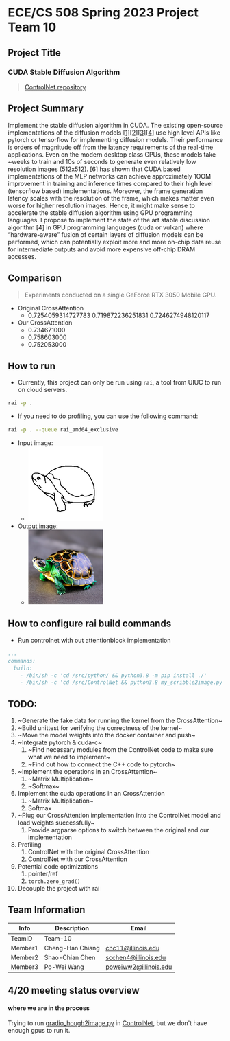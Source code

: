 # ECE/CS 508 Spring 2023 Project Team 10

## Project Title
### CUDA Stable Diffusion Algorithm

> [ControlNet repository](https://github.com/lllyasviel/ControlNet)

## Project Summary

Implement the stable diffusion algorithm in CUDA. 
The existing open-source implementations of the diffusion models [[1]](https://arxiv.org/abs/2112.10752 )[[2]](https://arxiv.org/abs/2302.05543)[[3]](https://github.com/CompVis/latent-diffusion)[[4]](https://github.com/lllyasviel/ControlNet) use high level APIs like 
pytorch or tensorflow for implementing diffusion models. Their performance is orders of magnitude off 
from the latency requirements of the real-time applications. Even on the modern desktop class GPUs, 
these models take ~weeks to train and 10s of seconds to generate even relatively low resolution images 
(512x512). [6] has shown that CUDA based implementations of the MLP networks can achieve 
approximately 1OOM improvement in training and inference times compared to their high level 
(tensorflow based) implementations. Moreover, the frame generation latency scales with the resolution 
of the frame, which makes matter even worse for higher resolution images. Hence, it might make sense 
to accelerate the stable diffusion algorithm using GPU programming languages. I propose to implement 
the state of the art stable discussion algorithm [4] in GPU programming languages (cuda or vulkan) 
where “hardware-aware” fusion of certain layers of diffusion models can be performed, which can 
potentially exploit more and more on-chip data reuse for intermediate outputs and avoid more 
expensive off-chip DRAM accesses. 

## Comparison
> Experiments conducted on a single GeForce RTX 3050 Mobile GPU.

- Original CrossAttention
    - 0.7254059314727783
    0.719872236251831
    0.7246274948120117
- Our CrossAttention
    - 0.734671000
    - 0.758603000
    - 0.752053000   

## How to run
- Currently, this project can only be run using `rai`, a tool from UIUC to run on cloud servers.
```bash
rai -p .
```
- If you need to do profiling, you can use the following command:
```bash
rai -p . --queue rai_amd64_exclusive
```
- Input image:
    - ![turtle_scribble](github/turtle_scribble.png)
- Output image:
    - ![turtle_image](github/turtle_image.png)


## How to configure rai build commands
- Run controlnet with out attentionblock implementation
```yaml
...
commands:
  build:
    - /bin/sh -c 'cd /src/python/ && python3.8 -m pip install ./'
    - /bin/sh -c 'cd /src/ControlNet && python3.8 my_scribble2image.py'
```

## TODO:
1. ~Generate the fake data for running the kernel from the CrossAttention~
1. ~Build unittest for verifying the correctness of the kernel~
1. ~Move the model weights into the docker container and push~
1. ~Integrate pytorch & cuda-c~
    1. ~Find necessary modules from the ControlNet code to make sure what we need to implement~
    1. ~Find out how to connect the C++ code to pytorch~
1. ~Implement the operations in an CrossAttention~
    1. ~Matrix Multiplication~
    1. ~Softmax~
1. Implement the cuda operations in an CrossAttention
    1. ~Matrix Multiplication~
    1. Softmax
1. ~Plug our CrossAttention implementation into the ControlNet model and load weights successfully~
    1. Provide argparse options to switch between the original and our implementation
1. Profiling 
    1. ControlNet with the original CrossAttention
    1. ControlNet with our CrossAttention
1. Potential code optimizations
    1. pointer/ref
    1. `torch.zero_grad()`
1. Decouple the project with rai

## Team Information

|   Info      |        Description     |        Email      |
| ----------- | ---------------------- | ---------------- |
| TeamID      |        Team-10        |
| Member1     |     Cheng-Han Chiang   |  chc11@illinois.edu    |
| Member2     |     Shao-Chian Chen   |  scchen4@illinois.edu |
| Member3     |     Po-Wei Wang    |  poweiww2@illinois.edu  |

## 4/20 meeting status overview
#### where we are in the process
Trying to run [gradio_hough2image.py](https://github.com/lllyasviel/ControlNet/blob/main/gradio_hough2image.py) in [ControlNet](https://github.com/lllyasviel/ControlNet), but we don't have enough gpus to run it.
